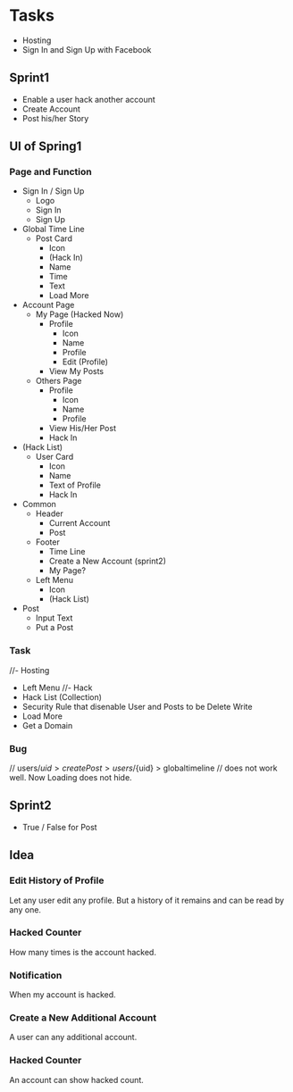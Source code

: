 # Tasks
- Hosting
- Sign In and Sign Up with Facebook


## Sprint1
- Enable a user hack another account
- Create Account
- Post his/her Story


## UI of Spring1
### Page and Function
- Sign In / Sign Up
  - Logo
  - Sign In
  - Sign Up
- Global Time Line
  - Post Card
    - Icon
    - (Hack In)
    - Name
    - Time
    - Text
    - Load More
- Account Page
  - My Page (Hacked Now)
    - Profile
      - Icon
      - Name
      - Profile
      - Edit (Profile)
    - View My Posts
  - Others Page
    - Profile
      - Icon
      - Name
      - Profile
    - View His/Her Post
    - Hack In
- (Hack List)
  - User Card
    - Icon
    - Name
    - Text of Profile
    - Hack In
- Common
  - Header
    - Current Account
    - Post
  - Footer
    - Time Line
    - Create a New Account (sprint2)
    - My Page?
  - Left Menu
    - Icon
    - (Hack List)
- Post
  - Input Text
  - Put a Post

### Task
//- Hosting
- Left Menu
//- Hack
- Hack List (Collection)
- Security Rule that disenable User and Posts to be Delete Write
- Load More
- Get a Domain

### Bug
// users/${uid} > createPost > users/${uid} > globaltimeline
// does not work well. Now Loading does not hide.

## Sprint2
- True / False for Post


## Idea
### Edit History of Profile
Let any user edit any profile. But a history of it remains and can be read by any one.

### Hacked Counter
How many times is the account hacked.

### Notification
When my account is hacked.

### Create a New Additional Account
A user can any additional account.

### Hacked Counter
An account can show hacked count.